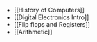 - [[History of Computers]]
- [[Digital Electronics Intro]]
- [[Flip flops and Registers]]
- [[Arithmetic]] 